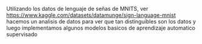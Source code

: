 Utilizando los datos de lenguaje de señas de MNITS, ver https://www.kaggle.com/datasets/datamunge/sign-language-mnist hacemos un analisis de datos para ver que tan distinguibles son los datos y luego implementamos 
algunos modelos basicos de aprendizaje automatico supervisado
